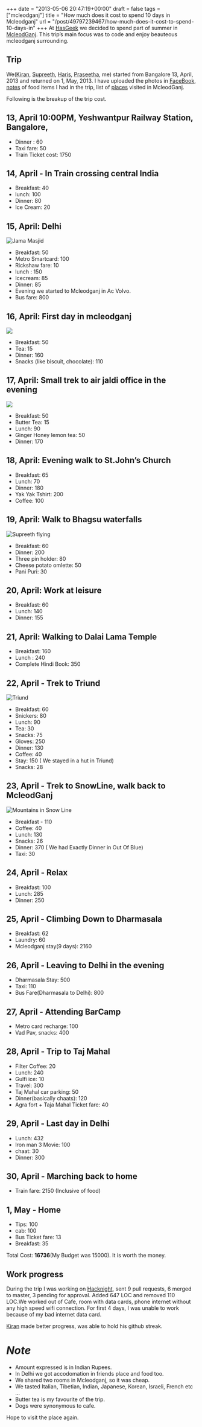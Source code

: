
+++
date = "2013-05-06 20:47:19+00:00"
draft = false
tags = ["mcleodganj"]
title = "How much does it cost to spend 10 days in Mcleodganj"
url = "/post/49797239467/how-much-does-it-cost-to-spend-10-days-in"
+++
At <a href="http://hasgeek.com" target="_blank">HasGeek</a> we decided to spend part of summer in <a href="http://en.wikipedia.org/wiki/McLeod_Ganj" target="_blank">McleodGanj</a>. This trip’s main focus was to code and enjoy beauteous mcleodganj surrounding.

## Trip

We(<a href="https://twitter.com/jackerhack" target="_blank">Kiran</a>, <a href="https://twitter.com/hallidude" target="_blank">Supreeth</a>, <a href="http://sosaysharis.wordpress.com/" target="_blank">Haris</a>, <a href="https://www.facebook.com/void.imagineer?fref=ts" target="_blank">Praseetha</a>, me) started from Bangalore 13, April, 2013 and returned on 1, May, 2013. I have uploaded the photos in <a href="https://www.facebook.com/media/set/?set=a.543823985669920.1073741826.100001269693478&amp;type=1&amp;l=45ec031f02" target="_blank">FaceBook</a>, <a href="https://www.evernote.com/shard/s207/sh/47dfff3e-23c0-47be-b49f-d26117bd6162/7310aff830011199402b63494d6b85db" target="_blank">notes</a> of food items I had in the trip, list of <a href="https://foursquare.com/kracetheking/list/mcleodganj" target="_blank">places</a> visited in McleodGanj.

Following is the breakup of the trip cost.

## 13, April 10:00PM, Yeshwantpur Railway Station, Bangalore,

*   Dinner : 60
*   Taxi fare: 50
*   Train Ticket cost: 1750

## 14, April - In Train crossing central India

*   Breakfast: 40
*   lunch: 100
*   Dinner: 80
*   Ice Cream: 20

## 15, April: Delhi

![Jama Masjid](https://66.media.tumblr.com/12b9c19b8f118c0cd6ff19b8ced30bb2/tumblr_inline_mme99vUKGc1qz4rgp.jpg)

*   Breakfast: 50
*   Metro Smartcard: 100
*   Rickshaw fare: 10
*   lunch : 150
*   Icecream: 85
*   Dinner: 85
*   Evening we started to Mcleodganj in Ac Volvo.
*   Bus fare: 800

## 16, April: First day in mcleodganj

![](https://66.media.tumblr.com/f71cfa3a28f7beceb06e95b3b79768fa/tumblr_inline_mme98oNSAq1qz4rgp.jpg)

*   Breakfast: 50
*   Tea: 15
*   Dinner: 160
*   Snacks (like biscuit, chocolate): 110

## 17, April: Small trek to air jaldi office in the evening

![](https://66.media.tumblr.com/d9323ce66fe8851e715ea16ee3dd5693/tumblr_inline_mme94uTjVA1qz4rgp.jpg)

*   Breakfast: 50
*   Butter Tea: 15
*   Lunch: 90
*   Ginger Honey lemon tea: 50
*   Dinner: 170

## 18, April: Evening walk to St.John’s Church

*   Breakfast: 65
*   Lunch: 70
*   Dinner: 180
*   Yak Yak Tshirt: 200
*   Coffee: 100

## 19, April: Walk to Bhagsu waterfalls

![Supreeth flying](https://66.media.tumblr.com/af336415ed3715a2317ff76bb7f539ff/tumblr_inline_mme93lLI1w1qz4rgp.jpg)

*   Breakfast: 60
*   Dinner: 200
*   Three pin holder: 80
*   Cheese potato omlette: 50
*   Pani Puri: 30

## 20, April: Work at leisure

*   Breakfast: 60
*   Lunch: 140
*   Dinner: 155

## 21, April: Walking to Dalai Lama Temple

*   Breakfast: 160
*   Lunch : 240
*   Complete Hindi Book: 350

## 22, April - Trek to Triund

![Triund](https://66.media.tumblr.com/848785d0104943cbad3bc1749fb0d280/tumblr_inline_mme8x3xu3o1qz4rgp.jpg)

*   Breakfast: 60
*   Snickers: 80
*   Lunch: 90
*   Tea: 30
*   Snacks: 75
*   Gloves: 250
*   Dinner: 130
*   Coffee: 40
*   Stay: 150 ( We stayed in a hut in Triund)
*   Snacks: 28

## 23, April - Trek to SnowLine, walk back to McleodGanj

![Mountains in Snow Line](https://66.media.tumblr.com/993cb75b97eac511769b6db3447f4735/tumblr_inline_mme8vqxJyS1qz4rgp.jpg)

*   Breakfast - 110
*   Coffee: 40
*   Lunch: 130
*   Snacks: 26
*   Dinner: 370 ( We had Exactly Dinner in Out Of Blue)
*   Taxi: 30

## 24, April - Relax

*   Breakfast: 100
*   Lunch: 285
*   Dinner: 250

## 25, April - Climbing Down to Dharmasala

*   Breakfast: 62
*   Laundry: 60
*   Mcleodganj stay(9 days): 2160

## 26, April - Leaving to Delhi in the evening

*   Dharmasala Stay: 500
*   Taxi: 110
*   Bus Fare(Dharmasala to Delhi): 800

## 27, April - Attending BarCamp

*   Metro card recharge: 100
*   Vad Pav, snacks: 400

## 28, April - Trip to Taj Mahal

*   Filter Coffee: 20
*   Lunch: 240
*   Gulfi ice: 10
*   Travel: 300
*   Taj Mahal car parking: 50
*   Dinner(basically chaats): 120
*   Agra fort + Taja Mahal Ticket fare: 40

## 29, April - Last day in Delhi

*   Lunch: 432
*   Iron man 3 Movie: 100
*   chaat: 30
*   Dinner: 300

## 30, April - Marching back to home

*   Train fare: 2150 (Inclusive of food)

## 1, May - Home

*   Tips: 100
*   cab: 100
*   Bus Ticket fare: 13
*   Breakfast: 35

Total Cost: __16736__(My Budget was 15000). It is worth the money.

## Work progress

During the trip I was working on <a href="http://github.com/hasgeek/hacknight" target="_blank">Hacknight</a>, sent 9 pull requests, 6 merged to master, 3 pending for approval. Added 647 LOC and removed 110 LOC.We worked out of Cafe, room with data cards, phone internet without any high speed wifi connection. For first 4 days, I was unable to work because of my bad internet data card.

<a href="http://github.com/jace" target="_blank">Kiran</a> made better progress, was able to hold his github streak.

# _Note_

*   Amount expressed is in Indian Rupees.
*   In Delhi we got accodomation in friends place and food too.
*   We shared two rooms in Mcleodganj, so it was cheap.
*   We tasted Italian, Tibetian, Indian, Japanese, Korean, Israeli, French etc …
*   Butter tea is my favourite of the trip.
*   Dogs were synonymous to cafe.

Hope to visit the place again.
